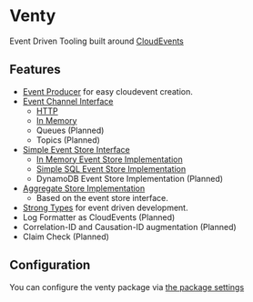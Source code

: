 # Venty
Event Driven Tooling built around [CloudEvents](https://cloudevents.io/) 
 
 
 ## Features
  * [Event Producer](venty/event_producer.py) for easy cloudevent creation.
  * [Event Channel Interface](venty/event_channel.py)
    * [HTTP](venty/http_event_channel.py)
    * [In Memory](venty/in_memory_event_channel.py) 
    * Queues (Planned)
    * Topics (Planned)
 * [Simple Event Store Interface](venty/event_store.py)
   * [In Memory Event Store Implementation](venty/in_memory_event_store.py)
   * [Simple SQL Event Store Implementation](venty/sql_event_store.py) 
   * DynamoDB Event Store Implementation (Planned)
 * [Aggregate Store Implementation](venty/aggregate_store.py)
    * Based on the event store interface.
 * [Strong Types](venty/strong_types.py) for event driven development.
 * Log Formatter as CloudEvents (Planned)
 * Correlation-ID and Causation-ID augmentation (Planned) 
 * Claim Check (Planned)
 
 
 ## Configuration
 You can configure the venty package via [the package settings](venty/settings.md)